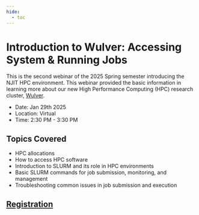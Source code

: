 ```yaml
---
hide:
  - toc
---
```


# Introduction to Wulver: Accessing System & Running Jobs

This is the second webinar of the 2025 Spring semester introducing the NJIT HPC environment. This webinar provided the basic information in learning more about our new High Performance Computing (HPC) research cluster, [Wulver](wulver.md).

- Date: Jan 29th 2025
- Location: Virtual
- Time: 2:30 PM - 3:30 PM

## Topics Covered

* HPC allocations
* How to access HPC software
* Introduction to SLURM and its role in HPC environments
* Basic SLURM commands for job submission, monitoring, and management
* Troubleshooting common issues in job submission and execution

## [Registration](https://njit-edu.zoom.us/webinar/register/WN_5Yvy0TrUSHalzYOx9TqBhA)
